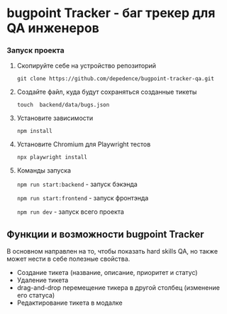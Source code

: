 # bugpoint Tracker - баг трекер для QA инженеров

### Запуск проекта

1. Скопируйте себе на устройство репозиторий

   `git clone https://github.com/depedence/bugpoint-tracker-qa.git`

2. Создайте файл, куда будут сохраняться созданные тикеты

   `touch  backend/data/bugs.json`

3. Установите зависимости

   `npm install`

4. Установите Chromium для Playwright тестов

   `npx playwright install`

5. Команды запуска

   `npm run start:backend` - запуск бэкэнда

   `npm run start:frontend` - запуск фронтэнда

   `npm run dev` - запуск всего проекта

## Функции и возможности bugpoint Tracker

В основном направлен на то, чтобы показать hard skills QA, но также может нести в себе
полезные свойства.

- Создание тикета (название, описание, приоритет и статус)
- Удаление тикета
- drag-and-drop перемещение тикера в другой столбец (изменение его статуса)
- Редактирование тикета в модалке
